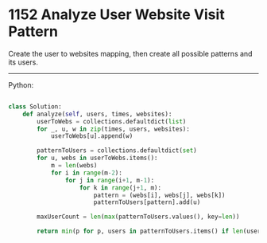 # 1152 Analyze User Website Visit Pattern

Create the user to websites mapping, then create all possible patterns and its
users.

---

Python:

```python

class Solution:
    def analyze(self, users, times, websites):
        userToWebs = collections.defaultdict(list)
        for _, u, w in zip(times, users, websites):
            userToWebs[u].append(w)

        patternToUsers = collections.defaultdict(set)
        for u, webs in userToWebs.items():
            m = len(webs)
            for i in range(m-2):
                for j in range(i+1, m-1):
                    for k in range(j+1, m):
                        pattern = (webs[i], webs[j], webs[k])
                        patternToUsers[pattern].add(u)

        maxUserCount = len(max(patternToUsers.values(), key=len))

        return min(p for p, users in patternToUsers.items() if len(users) == maxUserCount)
```
